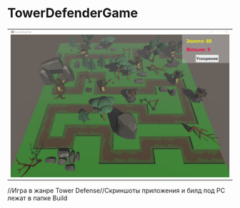 # TowerDefenderGame
<table>
    <tr>
        <td>
            <img src="Build/ScreenShot1.jpg" alt="">
        </td>
    </tr>
</table> 
//Игра в жанре Tower Defense//Cкриншоты приложения и билд под PC лежат в папке Build
